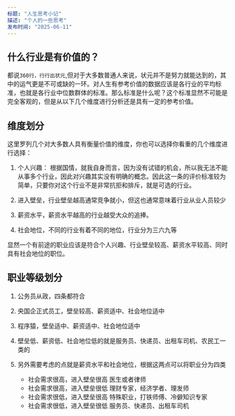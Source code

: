```yaml
---
标题: "人生思考小记"
描述: "个人的一些思考"
发布时间: "2025-06-11"
---
```


## 什么行业是有价值的？

都说`360行，行行出状元`,但对于大多数普通人来说，状元并不是努力就能达到的，其中的运气更是不可或缺的一环。对人生有参考价值的数据应该是各行业的平均标准，也就是各行业中位数群体的标准。那么标准是什么呢？这个标准显然不可能是完全客观的，但是从以下几个维度进行分析还是具有一定的参考价值。

## 维度划分

这里罗列几个对大多数人具有衡量价值的维度，你也可以选择你看重的几个维度进行选择：

1. 个人兴趣： 根据国情，就我自身而言，因为没有试错的机会，所以我无法不能从事多个行业，因此对兴趣其实没有明确的概念。因此这一条的评价标准较为简单，只要你对这个行业不是非常抗拒和排斥，就是可选的行业。

2. 进入壁垒，行业壁垒越高通常竞争就小，但这也通常意味着行业从业人员较少

3. 薪资水平，薪资水平越高的行业越受大众的追捧。

4. 社会地位，不同的行业有着不同的地位，行业分为三六九等

显然一个有前途的职业应该是符合个人兴趣、行业壁垒较高、薪资水平较高、同时具有社会地位的职位。

## 职业等级划分

1. 公务员从政，四条都符合
2. 央国企正式员工，壁垒较高、薪资适中、社会地位适中
3. 程序猿，壁垒适中、薪资适中、社会地位适中
4. 壁垒低、薪资低、社会地位低的就是服务员、快递员、出租车司机、农民工一类的

5. 另外需要考虑的点就是薪资水平和社会地位，根据这两点可以将职业分为四类
   - 社会需求很高，进入壁垒很高 医生或者律师
   - 社会需求很高，进入壁垒很低 理财专家，经济学者、理发师
   - 社会需求很低，进入壁垒很高 特殊职业，打铁师傅、冷僻知识专家
   - 社会需求很低，进入壁垒很低 服务员、快递员、出租车司机


